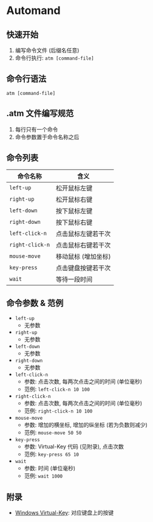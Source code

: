 ﻿# Automand

## 快速开始

1. 编写命令文件 (后缀名任意)
2. 命令行执行: `atm [command-file]`

## 命令行语法

`atm [command-file]`

## .atm 文件编写规范

1. 每行只有一个命令
2. 命令参数置于命令名称之后

## 命令列表

| 命令名称        | 含义                |
| --------------- | ------------------- |
| `left-up`       | 松开鼠标左键        |
| `right-up`      | 松开鼠标右键        |
| `left-down`     | 按下鼠标左键        |
| `right-down`    | 按下鼠标右键        |
| `left-click-n`  | 点击鼠标左键若干次  |
| `right-click-n` | 点击鼠标右键若干次  |
| `mouse-move`    | 移动鼠标 (增加坐标) |
| `key-press`     | 点击键盘按键若干次  |
| `wait`          | 等待一段时间        |

## 命令参数 & 范例

* `left-up`
  * 无参数
* `right-up`
  * 无参数
* `left-down`
  * 无参数
* `right-down`
  * 无参数
* `left-click-n`
  * 参数: 点击次数, 每两次点击之间的时间 (单位毫秒)
  * 范例: `left-click-n 10 100`
* `right-click-n`
  * 参数: 点击次数, 每两次点击之间的时间 (单位毫秒)
  * 范例: `right-click-n 10 100`
* `mouse-move`
  * 参数: 增加的横坐标, 增加的纵坐标 (若为负数则减少)
  * 范例: `mouse-move 50 50`
* `key-press`
  * 参数: Virtual-Key 代码 (见附录), 点击次数
  * 范例: `key-press 65 10`
* `wait`
  * 参数: 时间 (单位毫秒)
  * 范例: `wait 1000`

## 附录

* [Windows Virtual-Key](https://dwz.date/fmFy): 对应键盘上的按键
